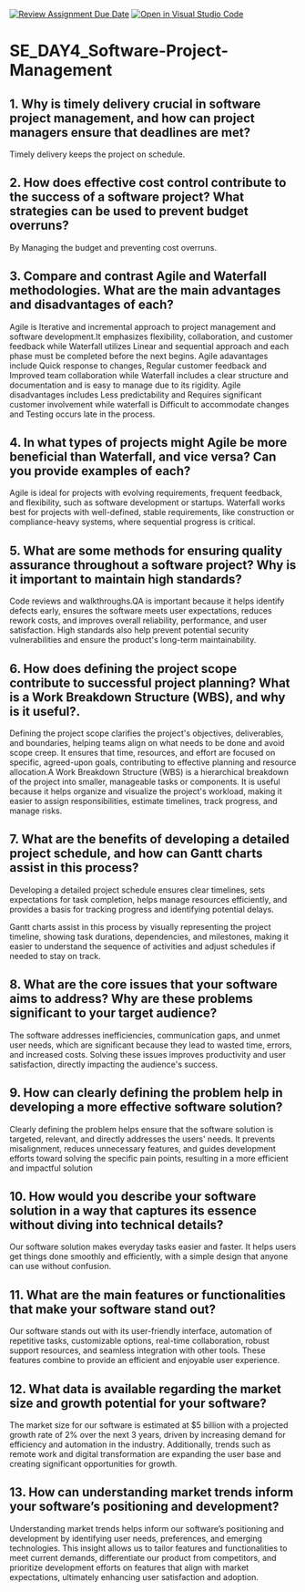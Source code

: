 [![Review Assignment Due Date](https://classroom.github.com/assets/deadline-readme-button-22041afd0340ce965d47ae6ef1cefeee28c7c493a6346c4f15d667ab976d596c.svg)](https://classroom.github.com/a/9pw6JKcu)
[![Open in Visual Studio Code](https://classroom.github.com/assets/open-in-vscode-2e0aaae1b6195c2367325f4f02e2d04e9abb55f0b24a779b69b11b9e10269abc.svg)](https://classroom.github.com/online_ide?assignment_repo_id=16297709&assignment_repo_type=AssignmentRepo)
# SE_DAY4_Software-Project-Management
## 1. Why is timely delivery crucial in software project management, and how can project managers ensure that deadlines are met?
Timely delivery keeps the project on schedule.
## 2. How does effective cost control contribute to the success of a software project? What strategies can be used to prevent budget overruns?
By Managing the budget and preventing cost overruns.
## 3. Compare and contrast Agile and Waterfall methodologies. What are the main advantages and disadvantages of each?
Agile is Iterative and incremental approach to project management and software development.It emphasizes flexibility, collaboration, and customer feedback while Waterfall utilizes Linear and sequential approach and each phase must be completed before the next begins.
Agile adavantages include Quick response to changes, Regular customer feedback and Improved team collaboration while Waterfall includes a clear structure and documentation and is easy to manage due to its rigidity.
Agile disadvantages includes Less predictability and Requires significant customer involvement while waterfall is Difficult to accommodate changes and Testing occurs late in the process.
## 4. In what types of projects might Agile be more beneficial than Waterfall, and vice versa? Can you provide examples of each?
Agile is ideal for projects with evolving requirements, frequent feedback, and flexibility, such as software development or startups. Waterfall works best for projects with well-defined, stable requirements, like construction or compliance-heavy systems, where sequential progress is critical.
## 5. What are some methods for ensuring quality assurance throughout a software project? Why is it important to maintain high standards?
Code reviews and walkthroughs.QA is important because it helps identify defects early, ensures the software meets user expectations, reduces rework costs, and improves overall reliability, performance, and user satisfaction. High standards also help prevent potential security vulnerabilities and ensure the product's long-term maintainability.
## 6. How does defining the project scope contribute to successful project planning? What is a Work Breakdown Structure (WBS), and why is it useful?.
Defining the project scope clarifies the project's objectives, deliverables, and boundaries, helping teams align on what needs to be done and avoid scope creep. It ensures that time, resources, and effort are focused on specific, agreed-upon goals, contributing to effective planning and resource allocation.A Work Breakdown Structure (WBS) is a hierarchical breakdown of the project into smaller, manageable tasks or components. It is useful because it helps organize and visualize the project's workload, making it easier to assign responsibilities, estimate timelines, track progress, and manage risks.
## 7. What are the benefits of developing a detailed project schedule, and how can Gantt charts assist in this process?
Developing a detailed project schedule ensures clear timelines, sets expectations for task completion, helps manage resources efficiently, and provides a basis for tracking progress and identifying potential delays.

Gantt charts assist in this process by visually representing the project timeline, showing task durations, dependencies, and milestones, making it easier to understand the sequence of activities and adjust schedules if needed to stay on track.
## 8. What are the core issues that your software aims to address? Why are these problems significant to your target audience?
The software addresses inefficiencies, communication gaps, and unmet user needs, which are significant because they lead to wasted time, errors, and increased costs. Solving these issues improves productivity and user satisfaction, directly impacting the audience's success.
## 9. How can clearly defining the problem help in developing a more effective software solution?
Clearly defining the problem helps ensure that the software solution is targeted, relevant, and directly addresses the users' needs. It prevents misalignment, reduces unnecessary features, and guides development efforts toward solving the specific pain points, resulting in a more efficient and impactful solution
## 10. How would you describe your software solution in a way that captures its essence without diving into technical details?
Our software solution makes everyday tasks easier and faster. It helps users get things done smoothly and efficiently, with a simple design that anyone can use without confusion.
## 11. What are the main features or functionalities that make your software stand out?
Our software stands out with its user-friendly interface, automation of repetitive tasks, customizable options, real-time collaboration, robust support resources, and seamless integration with other tools. These features combine to provide an efficient and enjoyable user experience.
## 12. What data is available regarding the market size and growth potential for your software?
The market size for our software is estimated at $5 billion with a projected growth rate of 2% over the next 3 years, driven by increasing demand for efficiency and automation in the industry. Additionally, trends such as remote work and digital transformation are expanding the user base and creating significant opportunities for growth.
## 13. How can understanding market trends inform your software’s positioning and development?
Understanding market trends helps inform our software’s positioning and development by identifying user needs, preferences, and emerging technologies. This insight allows us to tailor features and functionalities to meet current demands, differentiate our product from competitors, and prioritize development efforts on features that align with market expectations, ultimately enhancing user satisfaction and adoption.
